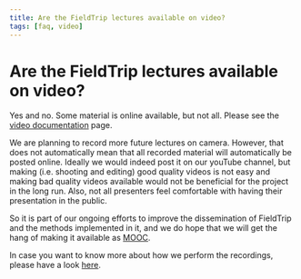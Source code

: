 ```yaml
---
title: Are the FieldTrip lectures available on video?
tags: [faq, video]
---
```


# Are the FieldTrip lectures available on video?

Yes and no. Some material is online available, but not all. Please see the [video documentation](/video) page.

We are planning to record more future lectures on camera. However, that does not automatically mean that all recorded material will automatically be posted online. Ideally we would indeed post it on our youTube channel, but making (i.e. shooting and editing) good quality videos is not easy and making bad quality videos available would not be beneficial for the project in the long run. Also, not all presenters feel comfortable with having their presentation in the public.

So it is part of our ongoing efforts to improve the dissemination of FieldTrip and the methods implemented in it, and we do hope that we will get the hang of making it available as [MOOC](http://en.wikipedia.org/wiki/Massive_open_online_course).

In case you want to know more about how we perform the recordings, please have a look [here](/development/guideline/video).
